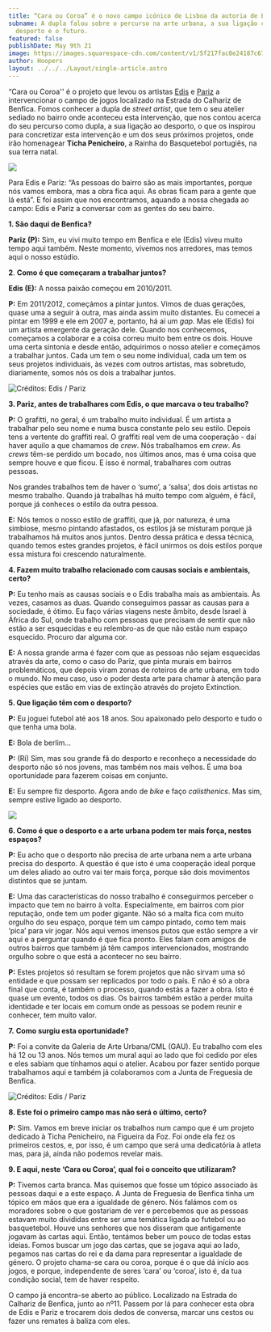 ```yaml
---
title: “Cara ou Coroa” é o novo campo icónico de Lisboa da autoria de Edis e Pariz
subname: A dupla falou sobre o percurso na arte urbana, a sua ligação com o
  desporto e o futuro.
featured: false
publishDate: May 9th 21
image: https://images.squarespace-cdn.com/content/v1/5f217fac8e24187c674282cd/1620396483477-XZP4QOOYQVFZCKVQ9BGE/DJI_0842.JPG?format=1500w
author: Hoopers
layout: ../../../Layout/single-article.astro
---
```

<!--StartFragment-->

“Cara ou Coroa'' é o projeto que levou os artistas [Edis](https://www.instagram.com/edis1official/) e [Pariz](https://www.instagram.com/parizone/) a intervencionar o campo de jogos localizado na Estrada do Calhariz de Benfica. Fomos conhecer a dupla de *street artist*, que tem o seu atelier sediado no bairro onde aconteceu esta intervenção, que nos contou acerca do seu percurso como dupla, a sua ligação ao desporto, o que os inspirou para concretizar esta intervenção e um dos seus próximos projetos, onde irão homenagear **Ticha Penicheiro**, a Rainha do Basquetebol portugiês, na sua terra natal.

<!--EndFragment-->

![](https://images.squarespace-cdn.com/content/v1/5f217fac8e24187c674282cd/1620228672066-AQN4PWDBNC5NY4M9IYUY/WhatsApp+Image+2021-05-05+at+13.21.12.jpeg?format=1500w)

<!--StartFragment-->

Para Edis e Pariz: “As pessoas do bairro são as mais importantes, porque nós vamos embora, mas a obra fica aqui. As obras ficam para a gente que lá está”. E foi assim que nos encontramos, aquando a nossa chegada ao campo: Edis e Pariz a conversar com as gentes do seu bairro.

**1. São daqui de Benfica?**

**Pariz (P):** Sim, eu vivi muito tempo em Benfica e ele (Edis) viveu muito tempo aqui também. Neste momento, vivemos nos arredores, mas temos aqui o nosso estúdio.

**2**. **Como é que começaram a trabalhar juntos?**

**Edis (E):** A nossa paixão começou em 2010/2011. 

**P:** Em 2011/2012, começámos a pintar juntos. Vimos de duas gerações, quase uma a seguir à outra, mas ainda assim muito distantes. Eu comecei a pintar em 1999 e ele em 2007 e, portanto, há aí um *gap*. Mas ele (Edis) foi um artista emergente da geração dele. Quando nos conhecemos, começamos a colaborar e a coisa correu muito bem entre os dois. Houve uma certa sintonia e desde então, adquirimos o nosso atelier e começámos a trabalhar juntos. Cada um tem o seu nome individual, cada um tem os seus projetos individuais, às vezes com outros artistas, mas sobretudo, diariamente, somos nós os dois a trabalhar juntos.

<!--EndFragment-->

![](https://images.squarespace-cdn.com/content/v1/5f217fac8e24187c674282cd/1620396483477-XZP4QOOYQVFZCKVQ9BGE/DJI_0842.JPG?format=1500w "Créditos: Edis / Pariz")

<!--StartFragment-->

**3. Pariz, antes de trabalhares com Edis, o que marcava o teu trabalho?**

**P:** O grafitti, no geral, é um trabalho muito individual. É um artista a trabalhar pelo seu nome e numa busca constante pelo seu estilo. Depois tens a vertente do graffiti real. O graffiti real vem de uma cooperação - daí haver aquilo a que chamamos de *crew*. Nós trabalhamos em *crew*. As *crews* têm-se perdido um bocado, nos últimos anos, mas é uma coisa que sempre houve e que ficou. E isso é normal, trabalhares com outras pessoas.

Nos grandes trabalhos tem de haver o ‘sumo’, a ‘salsa’, dos dois artistas no mesmo trabalho. Quando já trabalhas há muito tempo com alguém, é fácil, porque já conheces o estilo da outra pessoa. 

**E:** Nós temos o nosso estilo de graffiti, que já, por natureza, é uma simbiose, mesmo pintando afastados, os estilos já se misturam porque já trabalhamos há muitos anos juntos. Dentro dessa prática e dessa técnica, quando temos estes grandes projetos, é fácil unirmos os dois estilos porque essa mistura foi crescendo naturalmente.

**4. Fazem muito trabalho relacionado com causas sociais e ambientais, certo?**

**P:** Eu tenho mais as causas sociais e o Edis trabalha mais as ambientais. Às vezes, casamos as duas. Quando conseguimos passar as causas para a sociedade, é ótimo. Eu faço várias viagens neste âmbito, desde Israel à África do Sul, onde trabalho com pessoas que precisam de sentir que não estão a ser esquecidas e eu relembro-as de que não estão num espaço esquecido. Procuro dar alguma cor.

**E:** A nossa grande arma é fazer com que as pessoas não sejam esquecidas através da arte, como o caso do Pariz, que pinta murais em bairros problemáticos, que depois viram zonas de roteiros de arte urbana, em todo o mundo. No meu caso, uso o poder desta arte para chamar à atenção para espécies que estão em vias de extinção através do projeto Extinction.

**5. Que ligação têm com o desporto?**

**P:** Eu joguei futebol até aos 18 anos. Sou apaixonado pelo desporto e tudo o que tenha uma bola.

**E:** Bola de berlim…

**P:** (Ri) Sim, mas sou grande fã do desporto e reconheço a necessidade do desporto não só nos jovens, mas também nos mais velhos. É uma boa oportunidade para fazerem coisas em conjunto. 

**E:** Eu sempre fiz desporto. Agora ando de *bike* e faço *calisthenics*. Mas sim, sempre estive ligado ao desporto.

<!--EndFragment-->

![](https://images.squarespace-cdn.com/content/v1/5f217fac8e24187c674282cd/1620229089958-VGKK02HFH10PML7VQG6K/WhatsApp+Image+2021-05-05+at+13.21.12+%281%29.jpeg?format=1500w)

<!--StartFragment-->

**6. Como é que o desporto e a arte urbana podem ter mais força, nestes espaços?**

**P:** Eu acho que o desporto não precisa de arte urbana nem a arte urbana precisa do desporto. A questão é que isto é uma cooperação ideal porque um deles aliado ao outro vai ter mais força, porque são dois movimentos distintos que se juntam.

**E:** Uma das características do nosso trabalho é conseguirmos perceber o impacto que tem no bairro à volta. Especialmente, em bairros com pior reputação, onde tem um poder gigante. Não só a malta fica com muito orgulho do seu espaço, porque tem um campo pintado, como tem mais ‘pica’ para vir jogar. Nós aqui vemos imensos putos que estão sempre a vir aqui e a perguntar quando é que fica pronto. Eles falam com amigos de outros bairros que também já têm campos intervencionados, mostrando orgulho sobre o que está a acontecer no seu bairro.

**P:** Estes projetos só resultam se forem projetos que não sirvam uma só entidade e que possam ser replicados por todo o país. E não é só a obra final que conta, é também o processo, quando estás a fazer a obra. Isto é quase um evento, todos os dias. Os bairros também estão a perder muita identidade e ter locais em comum onde as pessoas se podem reunir e conhecer, tem muito valor.

**7.** **Como surgiu esta oportunidade?**

**P:** Foi a convite da Galeria de Arte Urbana/CML (GAU). Eu trabalho com eles há 12 ou 13 anos. Nós temos um mural aqui ao lado que foi cedido por eles e eles sabiam que tínhamos aqui o atelier. Acabou por fazer sentido porque trabalhamos aqui e também já colaboramos com a Junta de Freguesia de Benfica.

<!--EndFragment-->

![](https://images.squarespace-cdn.com/content/v1/5f217fac8e24187c674282cd/1620396004064-9SECLGCBXYDDXIOAV5YM/11.jpg?format=1500w "Créditos: Edis / Pariz")

<!--StartFragment-->

**8. Este foi o primeiro campo mas não será o último, certo?**

**P:** Sim. Vamos em breve iniciar os trabalhos num campo que é um projeto dedicado à Ticha Penicheiro, na Figueira da Foz. Foi onde ela fez os primeiros cestos, e, por isso, é um campo que será uma dedicatória à atleta mas, para já, ainda não podemos revelar mais.

**9. E aqui, neste ‘Cara ou Coroa’, qual foi o conceito que utilizaram?**

**P:** Tivemos carta branca. Mas quisemos que fosse um tópico associado às pessoas daqui e a este espaço. A Junta de Freguesia de Benfica tinha um tópico em mãos que era a igualdade de género. Nós falámos com os moradores sobre o que gostariam de ver e percebemos que as pessoas estavam muito divididas entre ser uma temática ligada ao futebol ou ao basquetebol. Houve uns senhores que nos disseram que antigamente jogavam às cartas aqui. Então, tentámos beber um pouco de todas estas ideias. Fomos buscar um jogo das cartas, que se jogava aqui ao lado, pegamos nas cartas do rei e da dama para representar a igualdade de género. O projeto chama-se cara ou coroa, porque é o que dá início aos jogos, e porque, independente de seres ‘cara’ ou ‘coroa’, isto é, da tua condição social, tem de haver respeito.

O campo já encontra-se aberto ao público. Localizado na Estrada do Calhariz de Benfica, junto ao nº11. Passem por lá para conhecer esta obra de Edis e Pariz e trocarem dois dedos de conversa, marcar uns cestos ou fazer uns remates à baliza com eles.

<!--EndFragment-->